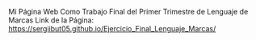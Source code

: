 Mi Página Web Como Trabajo Final del Primer Trimestre de Lenguaje de Marcas
Link de la Página: https://sergiibut05.github.io/Ejercicio_Final_Lenguaje_Marcas/
